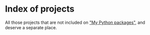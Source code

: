 # Index of projects

All those projects that are not included on ["My Python packages"](http://diddileija.github.io/py_packages), and deserve a separate place.
